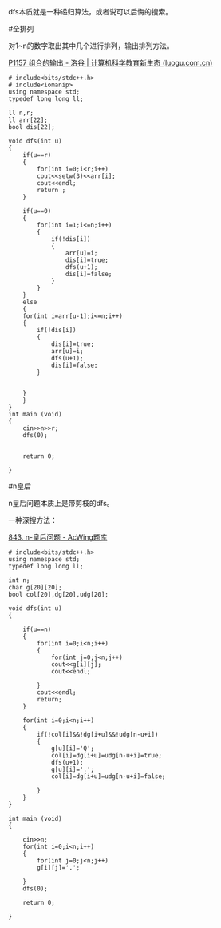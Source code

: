 dfs本质就是一种递归算法，或者说可以后悔的搜索。

#全排列

对1~n的数字取出其中几个进行排列，输出排列方法。

[P1157 组合的输出 - 洛谷 | 计算机科学教育新生态 (luogu.com.cn)](https://www.luogu.com.cn/problem/P1157)

```
# include<bits/stdc++.h>
# include<iomanip>
using namespace std;
typedef long long ll;

ll n,r;
ll arr[22];
bool dis[22];

void dfs(int u)
{
	if(u==r)
	{
		for(int i=0;i<r;i++)
		cout<<setw(3)<<arr[i];
		cout<<endl;
		return ; 
	}
	
	if(u==0)
	{
		for(int i=1;i<=n;i++)
		{
			if(!dis[i])
			{
				arr[u]=i;
				dis[i]=true;
				dfs(u+1);
				dis[i]=false;
			}
		}
	}
	else
	{
	for(int i=arr[u-1];i<=n;i++)
	{
		if(!dis[i])
		{
			dis[i]=true;
			arr[u]=i;
			dfs(u+1);
			dis[i]=false;
		}
		
	
	}
	}
}
int main (void)
{
	cin>>n>>r;
	dfs(0);
	
	
	return 0;
		
}
```

#n皇后

n皇后问题本质上是带剪枝的dfs。

一种深搜方法：

[843. n-皇后问题 - AcWing题库](https://www.acwing.com/problem/content/845/)

```
# include<bits/stdc++.h>
using namespace std;
typedef long long ll;

int n;
char g[20][20];
bool col[20],dg[20],udg[20];

void dfs(int u)
{
	
	if(u==n)
	{
		for(int i=0;i<n;i++)
		{
			for(int j=0;j<n;j++)
			cout<<g[i][j];
			cout<<endl;
			
		}
		cout<<endl;
		return;
	}
	
	for(int i=0;i<n;i++)
	{
		if(!col[i]&&!dg[i+u]&&!udg[n-u+i])
		{
			g[u][i]='Q';
			col[i]=dg[i+u]=udg[n-u+i]=true;
			dfs(u+1);
			g[u][i]='.';
			col[i]=dg[i+u]=udg[n-u+i]=false;
			
		}
	}
}

int main (void)
{

	cin>>n;
	for(int i=0;i<n;i++)
	{
		for(int j=0;j<n;j++)
		g[i][j]='.';
			
	}
	dfs(0);
	
	return 0;
		
}
```


